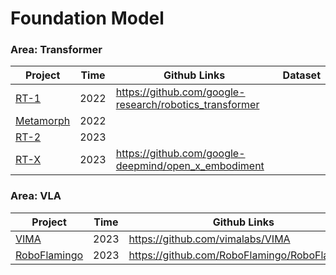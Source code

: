 # Foundation Model

### Area: Transformer

| Project                                           | Time | Github Links                                            | Dataset |
| ------------------------------------------------- | ---- | ------------------------------------------------------- | ------- |
| [RT-1](https://robotics-transformer1.github.io/)  | 2022 | https://github.com/google-research/robotics_transformer |         |
| [Metamorph](https://arxiv.org/abs/2203.11931)     | 2022 |                                                         |         |
| [RT-2](https://robotics-transformer2.github.io/)  | 2023 |                                                         |         |
| [RT-X](https://robotics-transformer-x.github.io/) | 2023 | https://github.com/google-deepmind/open_x_embodiment    |         |



### Area: VLA

| Project                                         | Time | Github Links                                 | Dataset |
| ----------------------------------------------- | ---- | -------------------------------------------- | ------- |
| [VIMA](https://vimalabs.github.io/)             | 2023 | https://github.com/vimalabs/VIMA             |         |
| [RoboFlamingo](https://roboflamingo.github.io/) | 2023 | https://github.com/RoboFlamingo/RoboFlamingo |         |

